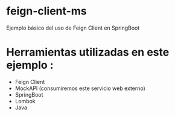 # feign-client-ms
Ejemplo básico del uso de Feign Client en SpringBoot 
# Herramientas utilizadas en este ejemplo : 
- Feign Client
- MockAPI (consumiremos este servicio web externo)
- SpringBoot
- Lombok
- Java 
